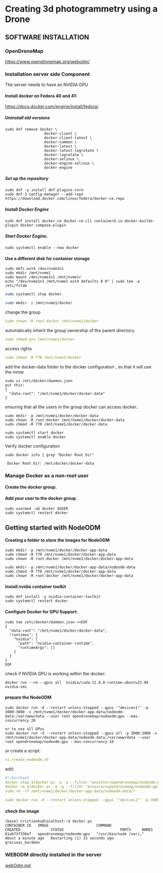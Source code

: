 # Creating 3d photogrammetry using a Drone

## SOFTWARE INSTALLATION

### OpenDroneMap
https://www.opendronemap.org/webodm/

### Installation server side Component
The server needs to have an NVIDIA GPU
#### Install docker on Fedora 40 and 41:
https://docs.docker.com/engine/install/fedora/

##### Uninstall old versions
```commandline
sudo dnf remove docker \
                  docker-client \
                  docker-client-latest \
                  docker-common \
                  docker-latest \
                  docker-latest-logrotate \
                  docker-logrotate \
                  docker-selinux \
                  docker-engine-selinux \
                  docker-engine
```
##### Set up the repository
```commandline
sudo dnf -y install dnf-plugins-core
sudo dnf-3 config-manager --add-repo https://download.docker.com/linux/fedora/docker-ce.repo
```
##### Install Docker Engine
```commandline
sudo dnf install docker-ce docker-ce-cli containerd.io docker-buildx-plugin docker-compose-plugin
```
##### Start Docker Engine.
```commandline
sudo systemctl enable --now docker
```

#### Use a different disk for container storage
```commandline
sudo mkfs.ext4 /dev/nvme1n1
sudo mkdir /mnt/nvme1
sudo mount /dev/nvme1n1 /mnt/nvme1r
echo "/dev/nvme1n1 /mnt/nvme1 ext4 defaults 0 0" | sudo tee -a /etc/fstab
```

```bash
sudo systemctl stop docker
```

```bash
sudo mkdir -p /mnt/nvme1/docker
```
change the group
```yaml
sudo chown -R root:docker /mnt/nvme1/docker
```
automatically inherit the group ownership of the parent directory.
```yaml
sudo chmod g+s /mnt/nvme1/docker
```
access rights
```yaml
sudo chmod -R 770 /mnt/nvme1/docker
```

add the docker-data folder to the docker configuration , so that it will use the nvme 
```commandline
sudo vi /etc/docker/daemon.json
put this:
{
  "data-root": "/mnt/nvme1/docker/docker-data"
}
```

ensuring that all the users in the group docker can access docker..

```commandline
sudo mkdir -p /mnt/nvme1/docker/docker-data
sudo chown -R root:docker /mnt/nvme1/docker/docker-data
sudo chmod -R 770 /mnt/nvme1/docker/docker-data

```

```commandline
sudo systemctl start docker
sudo systemctl enable docker
```

Verify docker configuration
```commandline
sudo docker info | grep "Docker Root Dir"
```
```
 Docker Root Dir: /mnt/docker/docker-data
```

### Manage Docker as a non-root user
#### Create the docker group.
#### Add your user to the docker group.
```
sudo usermod -aG docker $USER
sudo systemctl restart docker
```

## Getting started with NodeODM

#### Creating a folder to store the images for NodeODM
```commandline
sudo mkdir -p /mnt/nvme1/docker/docker-app-data
sudo chmod -R 770 /mnt/nvme1/docker/docker-app-data
sudo chown -R root:docker /mnt/nvme1/docker/docker-app-data
```

```
sudo mkdir -p /mnt/nvme1/docker/docker-app-data/nodeodm-data
sudo chmod -R 770 /mnt/nvme1/docker/docker-app-data
sudo chown -R root:docker /mnt/nvme1/docker/docker-app-data
```
#### install nvidia container toolkit

```commandline
sudo dnf install -y nvidia-container-toolkit
sudo systemctl restart docker
```

#### Configure Docker for GPU Support:
```commandline
sudo tee /etc/docker/daemon.json <<EOF
{
  "data-root": "/mnt/nvme1/docker/docker-data",
  "runtimes": {
    "nvidia": {
      "path": "nvidia-container-runtime",
      "runtimeArgs": []
    }
  }
}
EOF
```
check if NVIDIA GPU is working within the docker:
```commandline
docker run --rm --gpus all  nvidia/cuda:11.8.0-runtime-ubuntu22.04 nvidia-smi
```

#### prepare the NodeODM    
```commandline
sudo docker run -d --restart unless-stopped --gpus '"device=1"' -p 3000:3000 -v /mnt/nvme1/docker/docker-app-data/nodeodm-data:/var/www/data --user root opendronemap/nodeodm:gpu --max-concurrency 20

or to use all GPus
sudo docker run -d --restart unless-stopped --gpus all -p 3000:3000 -v /mnt/nvme1/docker/docker-app-data/nodeodm-data:/var/www/data --user root opendronemap/nodeodm:gpu --max-concurrency 10
```

or create a script:
```yaml
vi create_nodeodm.sh
```
add:
```yaml
#!/bin/bash
docker stop $(docker ps -a -q --filter "ancestor=opendronemap/nodeodm:gpu")
docker rm $(docker ps -a -q --filter "ancestor=opendronemap/nodeodm:gpu")
sudo rm -rf /mnt/nvme1/docker/docker-app-data/nodeodm-data/*

sudo docker run -d --restart unless-stopped --gpus '"device=1"' -p 3000:3000 -v /mnt/nvme1/docker/docker-app-data/nodeodm-data:/var/www/data --user root opendronemap/nodeodm:gpu --max-concurrency 20
```


####

#### check the image
```
(base) cristianku@localhost:~$ docker ps
CONTAINER ID   IMAGE                      COMMAND                  CREATED              STATUS                          PORTS     NAMES
81ab73f336e7   opendronemap/nodeodm:gpu   "/usr/bin/node /var/…"   About a minute ago   Restarting (1) 23 seconds ago             gracious_bardeen
```

### WEBODM directly installed in the server
[webOdm.md](webOdm.md)

